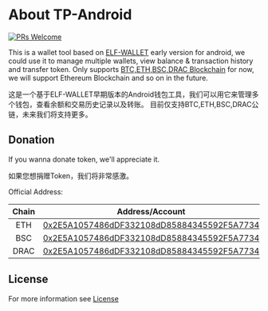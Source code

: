 # About TP-Android

[![PRs Welcome](https://img.shields.io/badge/PRs-welcome-brightgreen.svg?style=flat-square)](http://makeapullrequest.com)

This is a wallet tool based on [ELF-WALLET](https://www.elfwallets.com) early version for android, we could use it to manage multiple wallets, view balance & transaction history and transfer token. Only supports [BTC,ETH,BSC,DRAC Blockchain](https://chainlist.org) for now, we will support Ethereum Blockchain and so on in the future.

这是一个基于ELF-WALLET早期版本的Android钱包工具，我们可以用它来管理多个钱包，查看余额和交易历史记录以及转账。
目前仅支持BTC,ETH,BSC,DRAC公链，未来我们将支持更多。

## Donation

If you wanna donate token, we'll appreciate it.

如果您想捐赠Token，我们将非常感激。

Official Address:

| Chain | Address/Account  |
| :-: |:-:|
| ETH  |  [0x2E5A1057486dDF332108dD85884345592F5A7734](https://etherscan.io/address/0x2E5A1057486dDF332108dD85884345592F5A7734) |
| BSC  |  [0x2E5A1057486dDF332108dD85884345592F5A7734](https://bscscan.com/address/0x2E5A1057486dDF332108dD85884345592F5A7734) |
| DRAC |  [0x2E5A1057486dDF332108dD85884345592F5A7734](https://dracscan.io/address/0x2E5A1057486dDF332108dD85884345592F5A7734) |


## License

For more information see [License](https://github.com/ELF-Wallet)